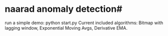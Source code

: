 # naarad anomaly detection#
run a simple demo: python start.py
Current included algorithms: Bitmap with lagging window, Exponential Moving Avgs, Derivative EMA.

